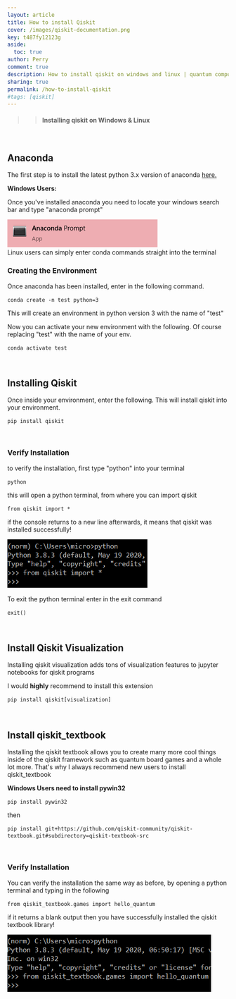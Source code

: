 ```yaml
---
layout: article 
title: How to install Qiskit
cover: /images/qiskit-documentation.png
key: t487fy12123g
aside:
  toc: true
author: Perry
comment: true
description: How to install qiskit on windows and linux | quantum computing an applied approach 
sharing: true
permalink: /how-to-install-qiskit 
#tags: [qiskit]
---
```

<!--https://hitcounter.pythonanywhere.com/--> 
<!--https://github.com/brentvollebregt/hit-counter
^^Docs for hit counter^^
-->

>> #### Installing qiskit on Windows & Linux

<!--work on adding a like button with firebase-->  
<!--https://console.firebase.google.com/u/0/project/wrelkss/overview-->
<!-- https://mazipan.space/create-simple-like-button-using-firebase-rtdb/en/ -->

<br>

<!--more-->

<!-- The core Firebase JS SDK is always required and must be listed first -->
<script src="https://www.gstatic.com/firebasejs/7.17.1/firebase-app.js"></script>

<!-- TODO: Add SDKs for Firebase products that you want to use
     https://firebase.google.com/docs/web/setup#available-libraries -->
<script src="https://www.gstatic.com/firebasejs/7.17.1/firebase-analytics.js"></script>

<script>
  // Your web app's Firebase configuration
  var firebaseConfig = {
    apiKey: "AIzaSyCGVCAZ6RL0Gjuc9sq6fdnAETbc1oDGLns",
    authDomain: "wrelkss.firebaseapp.com",
    databaseURL: "https://wrelkss.firebaseio.com",
    projectId: "wrelkss",
    storageBucket: "wrelkss.appspot.com",
    messagingSenderId: "170107683865",
    appId: "1:170107683865:web:3f40853c493c7929a9d688",
    measurementId: "G-26XJY2LG7G"
  };
  // Initialize Firebase
  firebase.initializeApp(firebaseConfig);
  firebase.analytics();
</script>

<!--<script>

  let xmlHttp = new XMLHttpRequest();
  xmlHttp.open('GET', 'https://hitcounter.pythonanywhere.com/count', false);
  xmlHttp.send(null);
  count = xmlHttp.responseText;

</script>

<center>
<div class="card">
  <div class="card__content">
    <p class="warning">
    Views: <Strong>
    <script type="text/javascript">
            document.write(count)
    </script>
    </Strong>
    </p>
  </div>
</div>
</center> -->

## Anaconda 

The first step is to install the latest python 3.x version of anaconda [here.](https://www.anaconda.com/products/individual)

**Windows Users:**

Once you've installed anaconda you need to locate your windows search bar and type "anaconda prompt"
<div class="card">
  <div class="card__image">
    <img class="image" src="/images/anaconda-windows-activate.png" alt="Open Anaconda on Windows"/>
  </div>
</div>
Linux users can simply enter conda commands straight into the terminal

<br>

### Creating the Environment
Once anaconda has been installed, enter in the following command.

    conda create -n test python=3

This will create an environment in python version 3 with the name of "test"

Now you can activate your new environment with the following. Of course replacing "test" with the name of your env.

    conda activate test

<br>

## Installing Qiskit

Once inside your environment, enter the following. This will install qiskit into your environment.

    pip install qiskit

<br>

### Verify Installation

to verify the installation, first type "python" into your terminal

    python

this will open a python terminal, from where you can import qiskit

    from qiskit import *

if the console returns to a new line afterwards, it means that qiskit was installed successfully!

<div class="card">
  <div class="card__image">
    <img class="image" src="/images/anaconda-install-qiskit.png" alt="Install Qiskit with Anaconda Windows"/>
  </div>
</div>

To exit the python terminal enter in the exit command 

    exit()

<br>

## Install Qiskit Visualization

Installing qiskit visualization adds tons of visualization features to jupyter notebooks for qiskit programs

I would **highly** recommend to install this extension

    pip install qiskit[visualization]

<br>

## Install qiskit_textbook

Installing the qiskit textbook allows you to create many more cool things inside of the qiskit framework such as quantum board games and a whole lot more. That's why I always recommend new users to install qiskit_textbook

**Windows Users need to install pywin32**

    pip install pywin32

then

    pip install git+https://github.com/qiskit-community/qiskit-textbook.git#subdirectory=qiskit-textbook-src

<br>

### Verify Installation

You can verify the installation the same way as before, by opening a python terminal and typing in the following 

    from qiskit_textbook.games import hello_quantum

if it returns a blank output then you have successfully installed the qiskit textbook library!

<div class="card">
  <div class="card__image">
    <img class="image" src="/images/install-qiskit-on-windows.png" alt="Run Qiskit Circuit on windows with Anaconda"/>
  </div>
</div>

<!--more-->
